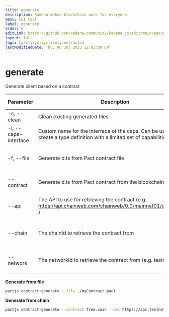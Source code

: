 ```yaml
---
title: generate
description: Kadena makes blockchain work for everyone.
menu: CLI tool
label: generate
order: 6
editLink: https://github.com/kadena-community/kadena.js/edit/main/packages/tools/pactjs-cli/README.md
layout: full
tags: [pactjs,cli,client,contracts]
lastModifiedDate: Thu, 06 Jul 2023 12:02:09 GMT
---
```

# generate

Generate client based on a contract

| **Parameter**        | **Description**                                                                                                        | **Required**                | **Default value** |
| -------------------- | ---------------------------------------------------------------------------------------------------------------------- | --------------------------- | ----------------- |
| -c, --clean          | Clean existing generated files                                                                                         | No                          |                   |
| -i, --caps-interface | Custom name for the interface of the caps. Can be used to create a type definition with a limited set of capabilities. | No                          |                   |
| -f, --file           | Generate d.ts from Pact contract file                                                                                  | If --contract is ommitted   |                   |
| --contract           | Generate d.ts from Pact contract from the blockchain                                                                   | If --file is ommitted       |                   |
| --api                | The API to use for retrieving the contract (e.g. [https://api.chainweb.com/chainweb/0.0/mainnet01/chain/8/pact ](https://api.chainweb.com/chainweb/0.0/mainnet01/chain/8/pact))    | When --contract is provided |                   |
| --chain              | The chainId to retrieve the contract from                                                                              | When --contract is provided | 0                 |
| --network            | The networkId to retrieve the contract from (e.g. testnet)                                                             | When --contract is provided | mainnet           |

**Generate from file**

```sh
pactjs contract-generate --file ./myContract.pact
```

**Generate from chain**

```sh
pactjs contract-generate --contract free.coin --api https://api.testnet.chainweb.com/chainweb/0.0/testnet04/chain/1/pact --chain 1 --network testnet
```
